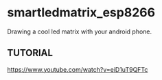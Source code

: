 # smartledmatrix_esp8266
Drawing a cool led matrix with your android phone.

## TUTORIAL
https://www.youtube.com/watch?v=eiD1uT9QFTc
